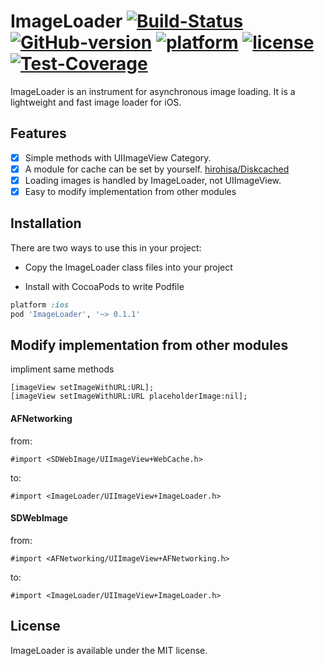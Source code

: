 ImageLoader [![Build-Status](https://img.shields.io/travis/hirohisa/ImageLoader/master.svg)](https://travis-ci.org/hirohisa/ImageLoader.png?branch=master) [![GitHub-version](https://img.shields.io/cocoapods/v/ImageLoader.svg)](https://github.com/hirohisa/ImageLoader/tags) [![platform](https://img.shields.io/cocoapods/p/ImageLoader.svg)](https://github.com/hirohisa/ImageLoader) [![license](https://img.shields.io/cocoapods/l/ImageLoader.svg)](https://github.com/hirohisa/ImageLoader/blob/master/LICENSE) [![Test-Coverage](https://img.shields.io/coveralls/hirohisa/ImageLoader/master.svg)](https://coveralls.io/r/hirohisa/ImageLoader)
===========

ImageLoader is an instrument for asynchronous image loading. It is a lightweight and fast image loader for iOS.

Features
----------

- [x] Simple methods with UIImageView Category.
- [x] A module for cache can be set by yourself. [hirohisa/Diskcached](https://github.com/hirohisa/Diskcached)
- [x] Loading images is handled by ImageLoader, not UIImageView.
- [x] Easy to modify implementation from other modules

Installation
----------

There are two ways to use this in your project:

- Copy the ImageLoader class files into your project

- Install with CocoaPods to write Podfile
```ruby
platform :ios
pod 'ImageLoader', '~> 0.1.1'
```

Modify implementation from other modules
----------

impliment same methods
```objc
[imageView setImageWithURL:URL];
[imageView setImageWithURL:URL placeholderImage:nil];
```

#### AFNetworking

from:
```objc
#import <SDWebImage/UIImageView+WebCache.h>
```

to:
```objc
#import <ImageLoader/UIImageView+ImageLoader.h>
```

#### SDWebImage

from:
```objc
#import <AFNetworking/UIImageView+AFNetworking.h>
```

to:
```objc
#import <ImageLoader/UIImageView+ImageLoader.h>
```


## License

ImageLoader is available under the MIT license.
